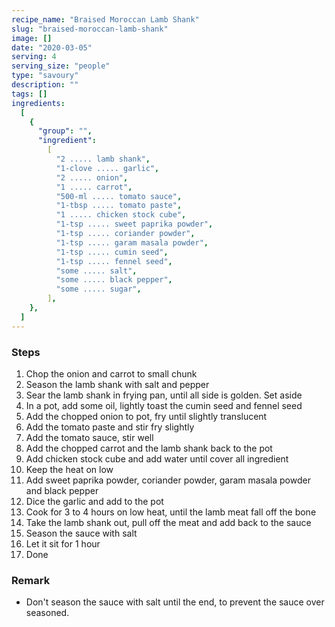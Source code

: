 ```yaml
---
recipe_name: "Braised Moroccan Lamb Shank"
slug: "braised-moroccan-lamb-shank"
image: []
date: "2020-03-05"
serving: 4
serving_size: "people"
type: "savoury"
description: ""
tags: []
ingredients:
  [
    {
      "group": "",
      "ingredient":
        [
          "2 ..... lamb shank",
          "1-clove ..... garlic",
          "2 ..... onion",
          "1 ..... carrot",
          "500-ml ..... tomato sauce",
          "1-tbsp ..... tomato paste",
          "1 ..... chicken stock cube",
          "1-tsp ..... sweet paprika powder",
          "1-tsp ..... coriander powder",
          "1-tsp ..... garam masala powder",
          "1-tsp ..... cumin seed",
          "1-tsp ..... fennel seed",
          "some ..... salt",
          "some ..... black pepper",
          "some ..... sugar",
        ],
    },
  ]
---
```


### Steps

1. Chop the onion and carrot to small chunk
2. Season the lamb shank with salt and pepper
3. Sear the lamb shank in frying pan, until all side is golden. Set aside
4. In a pot, add some oil, lightly toast the cumin seed and fennel seed
5. Add the chopped onion to pot, fry until slightly translucent
6. Add the tomato paste and stir fry slightly
7. Add the tomato sauce, stir well
8. Add the chopped carrot and the lamb shank back to the pot
9. Add chicken stock cube and add water until cover all ingredient
10. Keep the heat on low
11. Add sweet paprika powder, coriander powder, garam masala powder and black pepper
12. Dice the garlic and add to the pot
13. Cook for 3 to 4 hours on low heat, until the lamb meat fall off the bone
14. Take the lamb shank out, pull off the meat and add back to the sauce
15. Season the sauce with salt
16. Let it sit for 1 hour
17. Done

### Remark

- Don't season the sauce with salt until the end, to prevent the sauce over seasoned.
